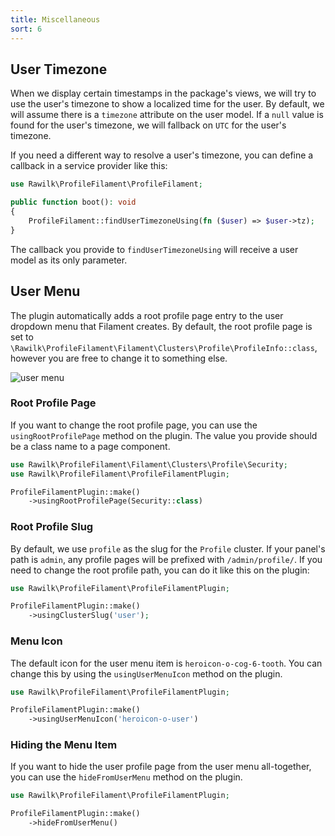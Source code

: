 ```yaml
---
title: Miscellaneous
sort: 6
---
```


## User Timezone

When we display certain timestamps in the package's views, we will try to use the user's timezone to show a localized time for the user. By default, we will assume there is a `timezone` attribute on the user model. If a `null` value is found for the user's timezone, we will fallback on `UTC` for the user's timezone.

If you need a different way to resolve a user's timezone, you can define a callback in a service provider like this:

```php
use Rawilk\ProfileFilament\ProfileFilament;

public function boot(): void
{
    ProfileFilament::findUserTimezoneUsing(fn ($user) => $user->tz);
}
```

The callback you provide to `findUserTimezoneUsing` will receive a user model as its only parameter.

## User Menu

The plugin automatically adds a root profile page entry to the user dropdown menu that Filament creates. By default, the root profile page is set to `\Rawilk\ProfileFilament\Filament\Clusters\Profile\ProfileInfo::class`, however you are free to change it to something else.

![user menu](https://github.com/rawilk/profile-filament-plugin/blob/main/assets/images/user-menu.png?raw=true)

### Root Profile Page

If you want to change the root profile page, you can use the `usingRootProfilePage` method on the plugin. The value you provide should be a class name to a page component.

```php
use Rawilk\ProfileFilament\Filament\Clusters\Profile\Security;
use Rawilk\ProfileFilament\ProfileFilamentPlugin;

ProfileFilamentPlugin::make()
    ->usingRootProfilePage(Security::class)
```

### Root Profile Slug

By default, we use `profile` as the slug for the `Profile` cluster. If your panel's path is `admin`, any profile pages will be prefixed with `/admin/profile/`. If you need to change the root profile path, you can do it like this on the plugin:

```php
use Rawilk\ProfileFilament\ProfileFilamentPlugin;

ProfileFilamentPlugin::make()
    ->usingClusterSlug('user');
```

### Menu Icon

The default icon for the user menu item is `heroicon-o-cog-6-tooth`. You can change this by using the `usingUserMenuIcon` method on the plugin.

```php
use Rawilk\ProfileFilament\ProfileFilamentPlugin;

ProfileFilamentPlugin::make()
    ->usingUserMenuIcon('heroicon-o-user')
```

### Hiding the Menu Item

If you want to hide the user profile page from the user menu all-together, you can use the `hideFromUserMenu` method on the plugin.

```php
use Rawilk\ProfileFilament\ProfileFilamentPlugin;

ProfileFilamentPlugin::make()
    ->hideFromUserMenu()
```
